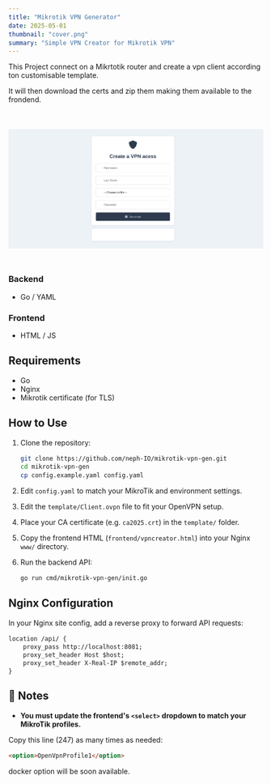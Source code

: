 ```yaml
---
title: "Mikrotik VPN Generator"
date: 2025-05-01
thumbnail: "cover.png"
summary: "Simple VPN Creator for Mikrotik VPN"
---
```


This Project connect on a Mikrtotik router and create a vpn client according ton customisable template.

It will then download the certs and zip them making them available to the frondend.

<img src="image.png" alt="description" style="display: block; margin: 50px auto; max-width: 100%; width: 600px;">


### Backend

- Go / YAML

### Frontend

- HTML / JS
  
## Requirements

- Go
- Nginx
- Mikrotik certificate (for TLS)

##  How to Use

1. Clone the repository:
    ```bash
    git clone https://github.com/neph-IO/mikrotik-vpn-gen.git
    cd mikrotik-vpn-gen
    cp config.example.yaml config.yaml
    ```

2. Edit `config.yaml` to match your MikroTik and environment settings.

3. Edit the `template/Client.ovpn` file to fit your OpenVPN setup.

4. Place your CA certificate (e.g. `ca2025.crt`) in the `template/` folder.

5. Copy the frontend HTML (`frontend/vpncreator.html`) into your Nginx `www/` directory.

6. Run the backend API:
    ```bash
    go run cmd/mikrotik-vpn-gen/init.go
    ```

##  Nginx Configuration

In your Nginx site config, add a reverse proxy to forward API requests:

```nginx
location /api/ {
    proxy_pass http://localhost:8081;
    proxy_set_header Host $host;
    proxy_set_header X-Real-IP $remote_addr;
}
 ```
## 📝 Notes

- **You must update the frontend's `<select>` dropdown to match your MikroTik profiles.**  

Copy this line (247) as many times as needed:

 ```html
<option>OpenVpnProfile1</option>
```


docker option will be soon available.


